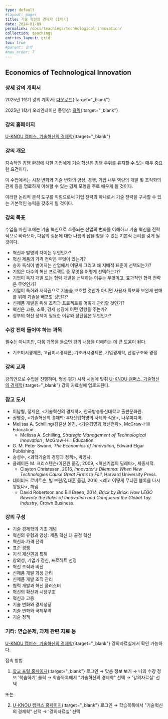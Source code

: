 ```yaml
---
type: default
#layout: pages
title: 기술 혁신의 경제학 (1학기)
date: 2024-01-09
permalink: /docs/teachings/technological_innovation/
collection: teachings
entries_layout: grid
toc: true
#parent: 강의
#nav_order: 7
---
```


## Economics of Technological Innovation

### 상세 강의 계획서

2025년 1학기 강의 계획서: [다운로드]( https://drive.google.com/file/d/1w5Y3qUKsGRvBfcaDStKyp-2HHs2JJcUB/view?usp=share_link){:target="_blank"}

2025년 1학기 오리엔테이션 동영상: [클릭](https://youtu.be/PB3JYrQFvuc){:target="_blank"}

### 강의 홈페이지

[U-KNOU 캠퍼스, 기술혁신의 경제학](https://ucampus.knou.ac.kr/ekp/user/course/initUCRCourse.sdo?sbjtId=KNOU1962001&cntsId=KNOU1962){:target="_blank"}


### 강의 개요

지속적인 경쟁 환경에 처한 기업에게 기술 혁신은 경쟁 우위를 유지할 수 있는 매우 중요한 요건이다. 

이 수업에서는 시장 변화와 기술 변화의 양상, 경쟁, 기업 내부 역량의 개발 및 조직화의 관계 등을 명료하게 이해할 수 있는 경제 모형을 주로 배우게 될 것이다.

이러한 논리적 분석 도구를 익힘으로써 기업 전략의 하나로서 기술 전략을 구사할 수 있는 기본적인 능력을 갖추게 될 것이다.

### 강의 목표

수업을 마친 후에는 기술 혁신으로 추동되는 산업의 변화를 이해하고 기술 혁신을 전략적으로 바라보아, 다음의 질문에 대한 나름의 답을 찾을 수 있는 기본적 논리를 갖게 될 것이다.

- 혁신과 발명의 차이는 무엇인가?
- 혁신 제품의 가격 전략은 무엇이 있는가?
- 승자 독식이 벌어지는 산업에서 어떻게 그리고 왜 지배적 표준이 선택되는가?
- 기업은 다수의 혁신 프로젝트 중 무엇을 어떻게 선택하는가?
- 기업이 독자 개발 또는 협력 개발을 선택하는 이유는 무엇이고, 효과적인 협력 전략은 무엇인가?
- 기업이 특허와 저작권으로 기술을 보호할 것인가 아니면 사용자 확보와 보완재 판매를 위해 기술을 배포할 것인가?
- 신제품 개발을 위해 조직과 프로젝트를 어떻게 관리할 것인가?
- 혁신은 고용, 소득, 경제 성장에 어떤 영향을 주는가?
- 정부의 혁신 정책이 필요한 이유와 장단점은 무엇인가?



### 수강 전에 들어야 하는 과목

필수는 아니지만, 다음 과목을 들으면 강의 내용을 이해하는 데 큰 도움이 된다.

- 기초미시경제론, 고급미시경제론, 기초거시경제론, 기업경제학, 산업구조와 경쟁


### 강의 교재

강의안으로 수업을 진행하며, 형성 평가 시작 시점에 맞춰 [U-KNOU 캠퍼스, 기술혁신의 경제학](https://ucampus.knou.ac.kr/ekp/user/course/initUCRCourse.sdo?sbjtId=KNOU1962001&cntsId=KNOU1962){:target="_blank"} 강의 자료실에 업로드된다.


### 참고 도서

- 이남형, 정세윤, <기술혁신의 경제학>, 한국방송통신대학교 출판문화원.
- 권명중, <기술혁신의 경제학: 4차산업혁명의 사례와 적용>, 나무미디어.
- Melissa A. Schilling/김길선 옮김, <기술경영과 혁신전략>, McGraw-Hill Education.
  * Melissa A. Schilling, <em> Strategic Management of Technological Innovation </em>, McGraw-Hill Education.
- G. M. Peter Swann, <em>The Economics of Innovation</em>, Edward Elgar Publishing.
- 송성수, <과학기술의 경영과 정책>, 박영사.
- 클레이튼 M. 크리스텐슨/이진원 옮김, 2009, <혁신기업의 딜레마>, 세종서적. 
  * Clayton Christesen, 2016, <em>Innovator's Dilemma: When New Technologies Cause Great Firms to Fail</em>, Harvard University Press.
 - 데이비드 로버트슨, 빌 브린/김태훈 옮김, 2016, <레고 어떻게 무너진 블록을 다시 쌓았나>, 해냄. 
   * David Robertson and Bill Breen, 2014, <em>Brick by Brick: How LEGO Rewrote the Rules of Innovation and Conquered the Global Toy Industry</em>, Crown Business.

### 강의 구성

- 기술 경제학의 기초 개념
- 혁신의 유형과 양상: 제품 혁신 대 공정 혁신
- 혁신과 가격 전략
- 표준 경쟁
- 지식 재산권과 특허
- 창의성, 기업가 정신, 프로젝트 선정
- 혁신 조직과 비전
- 신제품 개발 과정 관리
- 신제품 개발 조직 관리
- 협력 개발과 혁신 클러스터
- 혁신의 확산과 시장구조
- 혁신과 고용
- 기술 변화와 경제성장
- 기술 변화와 국제무역
- 기술 정책

### 기타: 연습문제, 과제 관련 자료 등
[U-KNOU 캠퍼스, 기술혁신의 경제학](https://ucampus.knou.ac.kr/ekp/user/course/initUCRCourse.sdo?sbjtId=KNOU1962001&cntsId=KNOU1962){:target="_blank"} 강의자료실에서 확인 가능하다.

접속 방법

1. [학교 포털 홈페이지](https://www.knou.ac.kr){:target="_blank"} 로그인 
→ 맞춤 정보 보기 
→ 나의 수강 정보 '학습하기' 클릭 
→ 학습목록에서 "기술혁신의 경제학" 선택 
→ '강의자료실' 선택 

또는

2. [U-KNOU 캠퍼스 홈페이지](https://ucampus.knou.ac.kr/){:target="_blank"} 로그인 
→ 학습목록에서 "기술혁신의 경제학" 선택
→  '강의자료실' 선택
